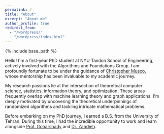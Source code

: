 ```yaml
---
permalink: /
title: "About"
excerpt: "About me"
author_profile: true
redirect_from: 
  - "/wordpress/"
  - "/wordpress/index.html"
---
```


{% include base_path %}

Hello! I'm a first-year PhD student at NYU Tandon School of Engineering, actively involved with the Algorithms and Foundations Group. I am profoundly fortunate to be under the guidance of [Christopher Musco](https://www.chrismusco.com/), whose mentorship has been invaluable to my academic journey.

My research passions lie at the intersection of theoretical computer science, statistics, information theory, and optimization. These areas frequently overlap with machine learning theory and graph applications. I'm deeply motivated by uncovering the theoretical underpinnings of randomized algorithms and tackling intricate mathematical problems.

Before embarking on my PhD journey, I earned a B.S. from the University of Tehran. During this time, I had the incredible opportunity to work and learn alongside [Prof. Goharshady](https://www.goharshady.com/) and [Dr. Zandieh](https://www.linkedin.com/in/amir-zandieh-phd-323a13a9/).
